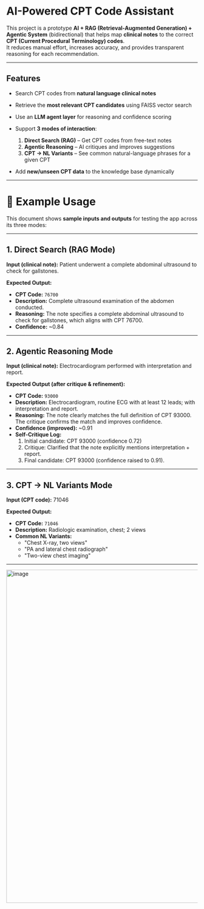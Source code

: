
# AI-Powered CPT Code Assistant

This project is a prototype **AI + RAG (Retrieval-Augmented Generation) + Agentic System** (bidirectional) that helps map **clinical notes** to the correct **CPT (Current Procedural Terminology) codes**.  
It reduces manual effort, increases accuracy, and provides transparent reasoning for each recommendation.

---

##  Features
- Search CPT codes from **natural language clinical notes**
- Retrieve the **most relevant CPT candidates** using FAISS vector search
- Use an **LLM agent layer** for reasoning and confidence scoring
- Support **3 modes of interaction**:
  1.  **Direct Search (RAG)** – Get CPT codes from free-text notes  
  2.  **Agentic Reasoning** – AI critiques and improves suggestions  
  3.  **CPT → NL Variants** – See common natural-language phrases for a given CPT  

- Add **new/unseen CPT data** to the knowledge base dynamically

---

# 📖 Example Usage 

This document shows **sample inputs and outputs** for testing the app across its three modes:

---

##  1. Direct Search (RAG Mode)
**Input (clinical note):** Patient underwent a complete abdominal ultrasound to check for gallstones.

**Expected Output:**
- **CPT Code:** `76700`
- **Description:** Complete ultrasound examination of the abdomen conducted.  
- **Reasoning:** The note specifies a complete abdominal ultrasound to check for gallstones, which aligns with CPT 76700.  
- **Confidence:** ~0.84  

---

##  2. Agentic Reasoning Mode
**Input (clinical note):** Electrocardiogram performed with interpretation and report.

**Expected Output (after critique & refinement):**
- **CPT Code:** `93000`
- **Description:** Electrocardiogram, routine ECG with at least 12 leads; with interpretation and report.  
- **Reasoning:** The note clearly matches the full definition of CPT 93000. The critique confirms the match and improves confidence.  
- **Confidence (improved):** ~0.91  
- **Self-Critique Log:**  
  1. Initial candidate: CPT 93000 (confidence 0.72)  
  2. Critique: Clarified that the note explicitly mentions interpretation + report.  
  3. Final candidate: CPT 93000 (confidence raised to 0.91).  

---

##  3. CPT → NL Variants Mode
**Input (CPT code):** 71046

**Expected Output:**
- **CPT Code:** `71046`
- **Description:** Radiologic examination, chest; 2 views  
- **Common NL Variants:**  
  - "Chest X-ray, two views"  
  - "PA and lateral chest radiograph"  
  - "Two-view chest imaging"  

---
<img width="1918" height="878" alt="image" src="https://github.com/user-attachments/assets/4ec7123f-915e-450a-9efc-793c046ddb70" />







